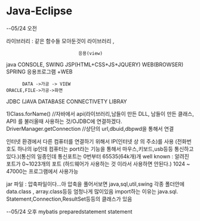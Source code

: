 # Java-Eclipse

--05/24   오전

라이브러리 : 같은 함수들 모아둔것이 라이브러리 ,

                               응용(view)
java                          CONSOLE, SWING
JSP(HTML+CSS+JS+JQUERY)       WEB(BROWSER)
SPRING                        응용프로그램 +WEB



          DATA ->가공 -> VIEW
    ORACLE,FILE->가공->화면
JDBC (JAVA DATABASE CONNECTIVETY LIBRAY


1)Class.forName()   //자바에서 api(라이브러리,남들이 만든 DLL, 남들이 만든 클래스, API) 를 불러올때 사용하는 것/OJDBC에 연결하겠다. 
  DriverManager.getConnection //상단의 url,dbuid,dbpwd을 통해서 연결 
  
  인터넷 환경에서 다른 컴퓨터를 연결하기 위해서 IP(인터넷 상 의 주소)를 사용 (전화번호도 하나의 ip인데 컴퓨터는 port라는 기능을 통해서 
  마우스,키보드,usb등등 통신하고 있다.)(통신의 일종인데 통신포트는 0번부터 65535(64k개)개
  well known : 알려진 포트가 0~1023개의 포트 (하드웨어가 사용하는 것 이라서 사용하면 안된다.) 1024 ~ 47000는 프로그램에서 사용가능 
  
jar 파일 : 압축파일이다...아 압축을 풀어서보면 java,sql,util,swing 각종 폴더안에 data.class , array.class등등 엄청나게 많이있음
import하는 이유는 java.sql.   Statement,Connection,ResultSet등등의 클래스가 있음 


--05/24  오후
mybatis 
preparedstatement
statement 

